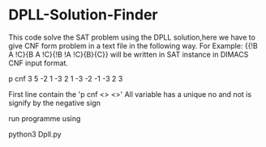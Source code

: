 # DPLL-Solution-Finder

This code solve the SAT problem using the DPLL solution,here we have to give CNF form problem in a text file in the following way.
For Example: {{!B A !C}{B A !C}{!B !A !C}{B}{C}} will be written in SAT instance in DIMACS CNF input format.

p cnf 3  5
-2 1 -3
2 1 -3
-2 -1 -3
2
3
 
First line contain the  'p cnf <<no of variables>>  <<no of lines>>'
All variable has a unique no and not is signify by the negative sign
  
run programme using

python3 Dpll.py  <data input file name>
